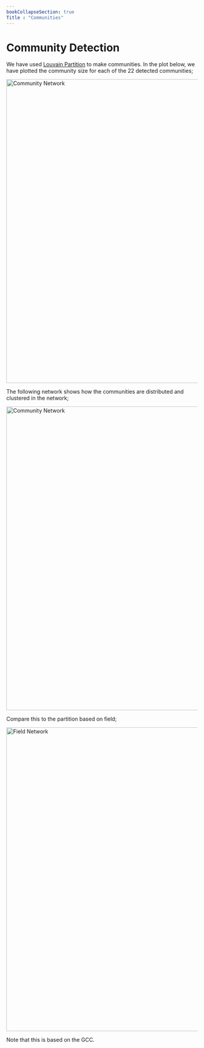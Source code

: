 ```yaml
---
bookCollapseSection: true
Title : "Communities"
---
```


# Community Detection

We have used [Louvain Partition](/docs/Analysis/nx_characteristic/community/Modularity/modularity/) to make communities. In the plot below, we have plotted the community size for each of the 22 detected communities;

<img src="/community_size.png" alt="Community Network" style="width:800px;"/>

The following network shows how the communities are distributed and clustered in the network;

<img src="/community_network.png" alt="Community Network" style="width:800px;"/>

Compare this to the partition based on field;

<img src="/gcc_network.png" alt="Field Network" style="width:800px;"/>

Note that this is based on the GCC.